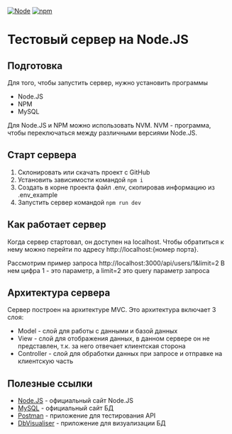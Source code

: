 [![Node](https://img.shields.io/badge/node-22.12.0-green.svg)](https://nodejs.org/)
[![npm](https://img.shields.io/badge/npm-10.9.0-red.svg)](https://www.npmjs.com/)

# Тестовый сервер на Node.JS

## Подготовка

Для того, чтобы запустить сервер, нужно установить программы

-   Node.JS
-   NPM
-   MySQL

Для Node.JS и NPM можно использовать NVM. NVM - программа, чтобы переключаться между различными версиями Node.JS.

## Старт сервера

1. Склонировать или скачать проект с GitHub
2. Установить зависимости командой
   `npm i`
3. Создать в корне проекта файл .env, скопировав информацию из .env_example
4. Запустить сервер командой
   `npm run dev`

## Как работает сервер

Когда сервер стартовал, он доступен на localhost. Чтобы обратиться к нему можно перейти по адресу http://localhost:{номер порта}.

Рассмотрим пример запроса
http://localhost:3000/api/users/1&limit=2
В нем цифра 1 - это параметр, а limit=2 это query параметр запроса

## Архитектура сервера

Сервер построен на архитектуре MVC. Это архитектура включает 3 слоя:

-   Model - слой для работы с данными и базой данных
-   View - слой для отображения данных, в данном сервере он не представлен, т.к. за него отвечает клиентская сторона
-   Controller - слой для обработки данных при запросе и отправке на клиентскую часть

## Полезные ссылки

-   [Node.JS](https://nodejs.org/en) - официальный сайт Node.JS
-   [MySQL](https://www.mysql.com/) - официальный сайт БД
-   [Postman](https://www.postman.com/) - приложение для тестирования API
-   [DbVisualiser](https://www.dbvis.com/) - приложение для визуализации БД
